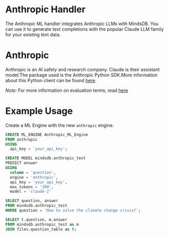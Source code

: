 # Anthropic Handler
The Anthropic ML handler integrates Anthropic LLMs with MindsDB. You can use it to generate text completions with the popular Claude LLM family for your existing text data.

# Anthropic
Anthropic is an AI safety and research company. Claude is their assistant model.The package used is the Anthropic Python SDK.More information about this Python client can be found [here](https://github.com/anthropics/anthropic-sdk-python).

*Note:* For more information on evaluation terms, read [here](https://docs.anthropic.com/claude/reference/getting-started-with-the-api#evaluation--going-live-with-the-api)


# Example Usage

Create a ML Engine with the new `anthropic` engine.

~~~~sql
CREATE ML_ENGINE Anthropic_ML_Engine
FROM anthropic
USING
  api_key = 'your_api_key';
~~~~

~~~ sql
CREATE MODEL mindsdb.anthropic_test
PREDICT answer
USING
  column = 'question',
  engine = 'anthropic',
  api_key = 'your_api_key',
  max_tokens = '300',
  model = 'claude-2'
~~~

~~~ sql
SELECT question, answer
FROM mindsdb.anthropic_test
WHERE question = 'How to solve the climate change crisis?';
~~~

~~~ sql
SELECT t.question, m.answer
FROM mindsdb.anthropic_test as m
JOIN files.question_table as t;
~~~~
